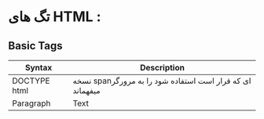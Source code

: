 # تگ های HTML :

## Basic Tags

| Syntax        | Description |
| -----------   | ----------- |
| DOCTYPE html  |نسخه spanای که قرار است استفاده شود را به مرورگر میفهماند |
| Paragraph     | Text        |